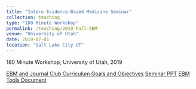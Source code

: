 ```yaml
---
title: "Intern Evidence-Based Medicine Seminar"
collection: teaching
type: "180 Minute Workshop"
permalink: /teaching/2019-Fall-EBM
venue: "University of Utah"
date: 2019-07-01
location: "Salt Lake City UT"
---
```


180 Minute Workshop, University of Utah, 2019

[EBM and Journal Club Curriculum Goals and Objectives](https://reblocke.github.io/files/EBM/EBM_and_JC_Curriculum_Overview.docx)
[Seminar PPT](https://reblocke.github.io/files/EBM/EBM_Seminar.pptx)
[EBM Tools Document](https://reblocke.github.io/files/EBM/EBM_Seminar_Tools.docx)
